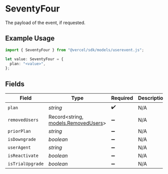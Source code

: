 # SeventyFour

The payload of the event, if requested.

## Example Usage

```typescript
import { SeventyFour } from "@vercel/sdk/models/userevent.js";

let value: SeventyFour = {
  plan: "<value>",
};
```

## Fields

| Field                                                            | Type                                                             | Required                                                         | Description                                                      |
| ---------------------------------------------------------------- | ---------------------------------------------------------------- | ---------------------------------------------------------------- | ---------------------------------------------------------------- |
| `plan`                                                           | *string*                                                         | :heavy_check_mark:                                               | N/A                                                              |
| `removedUsers`                                                   | Record<string, [models.RemovedUsers](../models/removedusers.md)> | :heavy_minus_sign:                                               | N/A                                                              |
| `priorPlan`                                                      | *string*                                                         | :heavy_minus_sign:                                               | N/A                                                              |
| `isDowngrade`                                                    | *boolean*                                                        | :heavy_minus_sign:                                               | N/A                                                              |
| `userAgent`                                                      | *string*                                                         | :heavy_minus_sign:                                               | N/A                                                              |
| `isReactivate`                                                   | *boolean*                                                        | :heavy_minus_sign:                                               | N/A                                                              |
| `isTrialUpgrade`                                                 | *boolean*                                                        | :heavy_minus_sign:                                               | N/A                                                              |